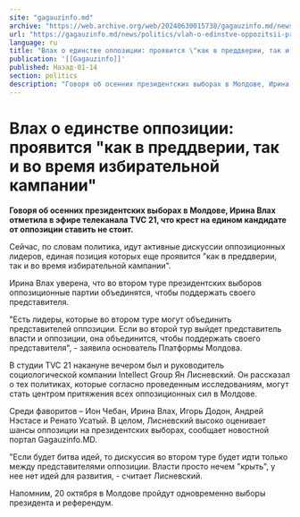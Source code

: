 ```yaml
---
site: "gagauzinfo.md"
archive: "https://web.archive.org/web/20240630015738/gagauzinfo.md/news/politics/vlah-o-edinstve-oppozitsii-proyavitsya-kak-v-preddverii-tak-i-vo-vremya-izbiratelnoi-kampanii"
url: "https://gagauzinfo.md/news/politics/vlah-o-edinstve-oppozitsii-proyavitsya-kak-v-preddverii-tak-i-vo-vremya-izbiratelnoi-kampanii"
language: ru
title: "Влах о единстве оппозиции: проявится \"как в преддверии, так и во время избирательной кампании\""
publication: '[[Gagauzinfo]]'
published: Назад-01-14
section: politics
description: "Говоря об осенних президентских выборах в Молдове, Ирина Влах отметила в эфире телеканала TVC 21, что крест на едином кандидате от оппозиции ставить не стоит."
---
```


# Влах о единстве оппозиции: проявится "как в преддверии, так и во время избирательной кампании"

**Говоря об осенних президентских выборах в Молдове, Ирина Влах отметила в эфире телеканала TVC 21, что крест на едином кандидате от оппозиции ставить не стоит.**

Сейчас, по словам политика, идут активные дискуссии оппозиционных лидеров, единая позиция которых еще проявится "как в преддверии, так и во время избирательной кампании".

Ирина Влах уверена, что во втором туре президентских выборов оппозиционные партии объединятся, чтобы поддержать своего представителя.

"Есть лидеры, которые во втором туре могут объединить представителей оппозиции. Если во второй тур выйдет представитель власти и оппозиции, она объединится, чтобы поддержать своего представителя", - заявила основатель Платформы Молдова.

В студии TVC 21 накануне вечером был и руководитель социологической компании Intellect Group Ян Лисневский. Он рассказал о тех политиках, которые согласно проведенным исследованиям, могут стать центром притяжения всех оппозиционных сил в Молдове.

Среди фаворитов – Ион Чебан, Ирина Влах, Игорь Додон, Андрей Нэстасе и Ренато Усатый. В целом, Лисневский высоко оценивает шансы оппозиции на президентских выборах, сообщает новостной портал Gagauzinfo.MD.

"Если будет битва идей, то дискуссия во втором туре будет идти только между представителями оппозиции. Власти просто нечем "крыть", у нее нет идей для развития, - считает Лисневский.

Напомним, 20 октября в Молдове пройдут одновременно выборы президента и референдум.